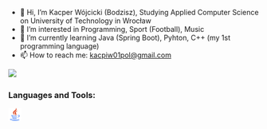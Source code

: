 - 👋 Hi, I’m Kacper Wójcicki (Bodzisz), Studying Applied Computer Science on University of Technology in Wrocław
- 👀 I’m interested in Programming, Sport (Football), Music
- 🌱 I’m currently learning Java (Spring Boot), Pyhton, C++ (my 1st programming language)
- 📫 How to reach me: kacpiw01pol@gmail.com

<img src="https://github-readme-stats.vercel.app/api?username=Bodzisz&&show_icons=true&title_color=ffffff&icon_color=bb2acf&text_color=daf7dc&bg_color=151515">

### Languages and Tools:

<img align="left" alt="Java" width="26px" src="https://github.com/Bodzisz/Bodzisz/blob/main/images/java.png"/>

<!---
Bodzisz/Bodzisz is a ✨ special ✨ repository because its `README.md` (this file) appears on your GitHub profile.
You can click the Preview link to take a look at your changes.
--->
